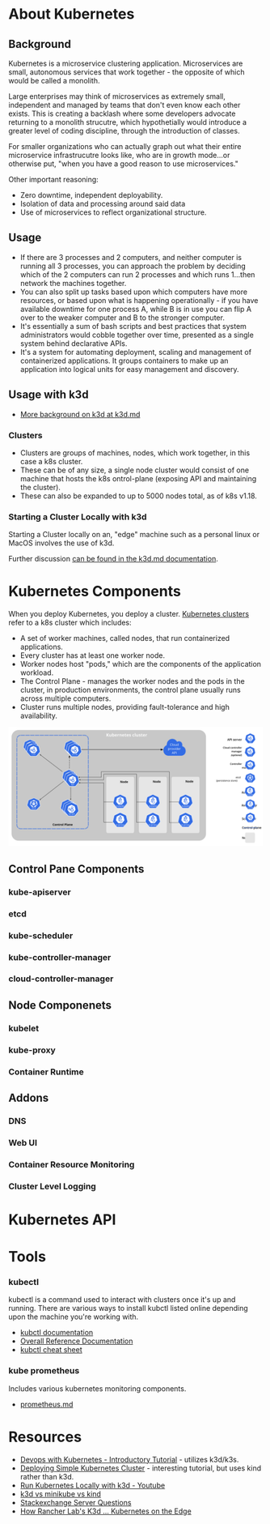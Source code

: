 # About Kubernetes

## Background

Kubernetes is a microservice clustering application. Microservices are small, autonomous services that work together - the opposite of which would be called a monolith.

Large enterprises may think of microservices as extremely small, independent and managed by teams that don't even know each other exists. This is creating a backlash where some developers advocate returning to a monolith strucutre, which hypothetially would introduce a greater level of coding discipline, through the introduction of classes.

For smaller organizations who can actually graph out what their entire microservice infrastrucutre looks like, who are in growth mode...or otherwise put, "when you have a good reason to use microservices."

Other important reasoning:

* Zero downtime, independent deployability.
* Isolation of data and processing around said data
* Use of microservices to reflect organizational structure.

## Usage

* If there are 3 processes and 2 computers, and neither computer is running all 3 processes, you can approach the problem by deciding which of the 2 computers can run 2 processes and which runs 1...then network the machines together.
* You can also split up tasks based upon which computers have more resources, or based upon what is happening operationally - if you have available downtime for one process A, while B is in use you can flip A over to the weaker computer and B to the stronger computer.
* It's essentially a sum of bash scripts and best practices that system administrators would cobble together over time, presented as a single system behind declarative APIs.
* It's a system for automating deployment, scaling and management of containerized applications. It groups containers to make up an application into logical units for easy management and discovery.

## Usage with k3d

* [More background on k3d at k3d.md](/about-kubernetes/k3d.md)

### Clusters

* Clusters are groups of machines, nodes, which work together, in this case a k8s cluster. 
* These can be of any size, a single node cluster would consist of one machine that hosts the k8s ontrol-plane (exposing API and maintaining the cluster).
* These can also be expanded to up to 5000 nodes total, as of k8s v1.18.

### Starting a Cluster Locally with k3d

Starting a Cluster locally on an, "edge" machine such as a personal linux or MacOS involves the use of k3d.

Further discussion [can be found in the k3d.md documentation](/about-k3d/k3d.md#Launching%a%Cluster%on%Edge%with%k3d).



# Kubernetes Components

When you deploy Kubernetes, you deploy a cluster. [Kubernetes clusters](https://kubernetes.io/docs/concepts/overview/components/) refer to a k8s cluster which includes:

* A set of worker machines, called nodes, that run containerized applications.
* Every cluster has at least one worker node.
* Worker nodes host "pods," which are the components of the application workload.
* The Control Plane - manages the worker nodes and the pods in the cluster, in production environments, the control plane usually runs across multiple computers.
* Cluster runs multiple nodes, providing fault-tolerance and high availability.

![](/about-kubernetes/img/components-of-kubernetes.svg)

## Control Pane Components

### kube-apiserver

### etcd

### kube-scheduler

### kube-controller-manager

### cloud-controller-manager

## Node Componenets

### kubelet

### kube-proxy

### Container Runtime

## Addons

### DNS

### Web UI

### Container Resource Monitoring

### Cluster Level Logging


# Kubernetes API




# Tools
### kubectl

kubectl is a command used to interact with clusters once it's up and running. There are various ways to install kubctl listed online depending upon the machine you're working with.

* [kubctl documentation](https://kubernetes.io/docs/reference/generated/kubectl/kubectl-commands)
* [Overall Reference Documentation](https://kubernetes.io/docs/reference/kubectl/)
* [kubctl cheat sheet](https://kubernetes.io/docs/reference/kubectl/cheatsheet/)


### kube prometheus

Includes various kubernetes monitoring components.

* [prometheus.md](/about-kubernetes/prometheus)

# Resources

* [Devops with Kubernetes - Introductory Tutorial](https://devopswithkubernetes.com/part-0) - utilizes k3d/k3s.
* [Deploying Simple Kubernetes Cluster](https://www.appvia.io/blog/tutorial-deploy-kubernetes-cluster) - interesting tutorial, but uses kind rather than k3d.
* [Run Kubernetes Locally with k3d - Youtube](https://www.youtube.com/watch?v=mCesuGk-Fks)
* [k3d vs minikube vs kind](https://brennerm.github.io/posts/minikube-vs-kind-vs-k3s.html)
* [Stackexchange Server Questions](https://serverfault.com/questions/78048/whats-the-difference-between-ip-address-0-0-0-0-and-127-0-0-1)
* [How Rancher Lab's K3d ... Kubernetes on the Edge](https://thenewstack.io/how-rancher-labs-k3s-makes-it-easy-to-run-kubernetes-at-the-edge/)